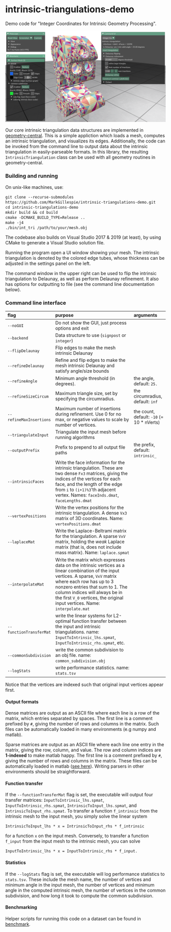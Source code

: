 # intrinsic-triangulations-demo

Demo code for "Integer Coordinates for Intrinsic Geometry Processing".

![intrinsic Delaunay refinement of Thingi10k model 50108](media/screenshot.png)

Our core intrinsic triangulation data structures are implemented in [geometry-central](http://geometry-central.net). This is a simple appliction which loads a mesh, computes an intrinsic triangulation, and visualizes its edges.  Additionally, the code can be invoked from the command line to output data about the intrinsic triangulation in easily-parseable formats.  In this library, the resulting `IntrinsicTriangulation` class can be used with all geometry routines in geometry-central. 

### Building and running

On unix-like machines, use:
```
git clone --recurse-submodules https://github.com/MarkGillespie/intrinsic-triangulations-demo.git
cd intrinsic-triangulations-demo
mkdir build && cd build
cmake -DCMAKE_BUILD_TYPE=Release ..
make -j4
./bin/int_tri /path/to/your/mesh.obj
```

The codebase also builds on Visual Studio 2017 & 2019 (at least), by using CMake to generate a Visual Studio solution file.

Running the program open a UI window showing your mesh. The intrinsic triangulation is denoted by the colored edge tubes, whose thickness can be adjusted in the settings panel on the left.

The command window in the upper right can be used to flip the intrinsic triangulation to Delaunay, as well as perform Delaunay refinement. It also has options for outputting to file (see the command line documentation below).

### Command line interface

| flag | purpose | arguments |
| :------------- |:------------- | :-----|
| `--noGUI` | Do not show the GUI, just process options and exit | |
| `--backend` | Data structure to use (`signpost` or `integer`) | |
| `--flipDelaunay` | Flip edges to make the mesh intrinsic Delaunay | |
| `--refineDelaunay` | Refine and flip edges to make the mesh intrinsic Delaunay and satisfy angle/size bounds | |
| `--refineAngle` | Minimum angle threshold (in degrees). | the angle, default: `25.` |
| `--refineSizeCircum` | Maximum triangle size, set by specifying the circumradius. | the circumradius, default: `inf` |
| `--refineMaxInsertions` | Maximum number of insertions during refinement. Use 0 for no max, or negative values to scale by number of vertices. | the count, default: `-10` (= 10 * nVerts) |
| `--triangulateInput` | Triangulate the input mesh before running algorithms | |
| `--outputPrefix` |  Prefix to prepend to all output file paths | the prefix, default: `intrinsic_`|
| `--intrinsicFaces` | Write the face information for the intrinsic triangulation. These are two dense `Fx3` matrices, giving the indices of the vertices for each face, and the length of the edge from `i` to `(i+1)%3`'th adjacent vertex. Names: `faceInds.dmat`, `faceLengths.dmat` | |
| `--vertexPositions` | Write the vertex positions for the intrinsic triangulation. A dense `Vx3` matrix of 3D coordinates. Name: `vertexPositions.dmat` | |
| `--laplaceMat` | Write the Laplace-Beltrami matrix for the triangulation. A sparse `VxV` matrix, holding the _weak_ Laplace matrix (that is, does not include mass matrix). Name: `laplace.spmat` | |
| `--interpolateMat` | Write the matrix which expresses data on the intrinsic vertices as a linear combination of the input vertices. A sparse, `VxV` matrix where each row has up to 3 nonzero entries that sum to 1. The column indices will always be in the first `V_0` vertices, the original input vertices. Name: `interpolate.mat`| |
| `--functionTransferMat` | write the linear systems for L2-optimal function transfer between the input and intrinsic triangulations. name: `InputToIntrinsic_lhs.spmat`, `InputToIntrinsic_rhs.spmat`, etc. | |
| `--commonSubdivision` | write the common subdivision to an obj file. name: `common_subdivision.obj` | |
| `--logStats` | write performance statistics. name: `stats.tsv` | |

Notice that the vertices are indexed such that original input vertices appear first.

#### Output formats

Dense matrices are output as an ASCII file where each line is a row of the matrix, which entries separated by spaces. The first line is a comment prefixed by `#`, giving the number of rows and columns in the matrix. Such files can be automatically loaded in many environments (e.g numpy and matlab).

Sparse matrices are output as an ASCII file where each line one entry in the matrix, giving the row, column, and value. The row and column indices are **1-indexed** to make matlab happy. The first line is a comment prefixed by `#`, giving the number of rows and columns in the matrix. These files can be automatically loaded in matlab ([see here](https://www.mathworks.com/help/matlab/ref/spconvert.html)). Writing parsers in other environments should be straightforward.

#### Function transfer
If the `--functionTransferMat` flag is set, the executable will output four transfer matrices: `InputToIntrinsic_lhs.spmat`, `InputToIntrinsic_rhs.spmat`, `IntrinsicToInput_lhs.spmat`, and `IntrinsicToInput_rhs.spmat`. To transfer a function `f_intrinsic` from the intrinsic mesh to the input mesh, you simply solve the linear system
```
IntrinsicToInput_lhs * x = IntrinsicToInput_rhs * f_intrinsic
```
for a function `x` on the input mesh. Conversely, to transfer a function `f_input` from the input mesh to the intrinsic mesh, you can solve
```
InputToIntrinsic_lhs * x = InputToIntrinsic_rhs * f_input.
```

#### Statistics
If the `--logStats` flag is set, the executable will log performance statistics to `stats.tsv`. These include the mesh name, the number of vertices and minimum angle in the input mesh, the number of vertices and minimum angle in the computed intrinsic mesh, the number of vertices in the common subdivision, and how long it took to compute the common subdivision.

#### Benchmarking
Helper scripts for running this code on a dataset can be found in [benchmark](benchmark).

